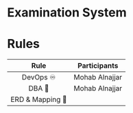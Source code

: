 # Examination System
# Rules
|     Rule      |  Participants  |
|:-------------:|:--------------:|
|  DevOps ♾️   | Mohab Alnajjar |
|    DBA 👤  | Mohab Alnajjar |
| ERD & Mapping 📐 |  |
